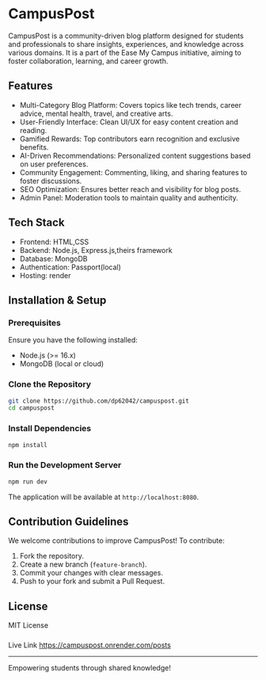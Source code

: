 # CampusPost

CampusPost is a community-driven blog platform designed for students and professionals to share insights, experiences, and knowledge across various domains. It is a part of the Ease My Campus initiative, aiming to foster collaboration, learning, and career growth.

## Features

- Multi-Category Blog Platform: Covers topics like tech trends, career advice, mental health, travel, and creative arts.
- User-Friendly Interface: Clean UI/UX for easy content creation and reading.
- Gamified Rewards: Top contributors earn recognition and exclusive benefits.
- AI-Driven Recommendations: Personalized content suggestions based on user preferences.
- Community Engagement: Commenting, liking, and sharing features to foster discussions.
- SEO Optimization: Ensures better reach and visibility for blog posts.
- Admin Panel: Moderation tools to maintain quality and authenticity.

## Tech Stack

- Frontend: HTML,CSS
- Backend: Node.js, Express.js,theirs framework 
- Database: MongoDB
- Authentication: Passport(local)
- Hosting: render

## Installation & Setup

### Prerequisites
Ensure you have the following installed:
- Node.js (>= 16.x)
- MongoDB (local or cloud)

### Clone the Repository
```sh
git clone https://github.com/dp62042/campuspost.git
cd campuspost
```

### Install Dependencies
```sh
npm install
```


### Run the Development Server
```sh
npm run dev
```
The application will be available at `http://localhost:8080`.

## Contribution Guidelines
We welcome contributions to improve CampusPost! To contribute:
1. Fork the repository.
2. Create a new branch (`feature-branch`).
3. Commit your changes with clear messages.
4. Push to your fork and submit a Pull Request.

## License
MIT License

###
Live Link
https://campuspost.onrender.com/posts

---
Empowering students through shared knowledge!
